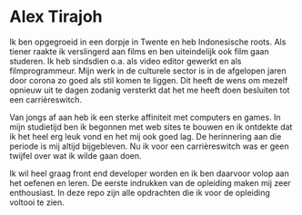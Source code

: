 # Alex Tirajoh 

Ik ben opgegroeid in een dorpje in Twente en heb Indonesische roots. Als tiener raakte ik verslingerd aan films en ben uiteindelijk ook film gaan studeren. Ik heb sindsdien o.a. als video editor gewerkt en als filmprogrammeur. Mijn werk in de culturele sector is in de afgelopen jaren door corona zo goed als stil komen te liggen. Dit heeft de wens om mezelf opnieuw uit te dagen zodanig versterkt dat het me heeft doen besluiten tot een carrièreswitch.

Van jongs af aan heb ik een sterke affiniteit met computers en games. In mijn studietijd ben ik begonnen met web sites te bouwen en ik ontdekte dat ik het heel erg leuk vond en het mij ook goed lag. De herinnering aan die periode is mij altijd bijgebleven. Nu ik voor een carrièreswitch was er geen twijfel over wat ik wilde gaan doen.

Ik wil heel graag front end developer worden en ik ben daarvoor volop aan het oefenen en leren. De eerste indrukken van de opleiding maken mij zeer enthousiast. In deze repo zijn alle opdrachten die ik voor de opleiding voltooi te zien.
